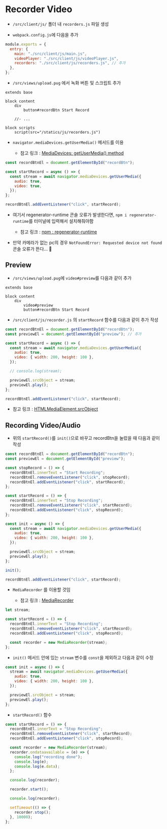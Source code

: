 # Recorder Video

- `/src/client/js/` 폴더 내 `recorders.js` 파일 생성

- `webpack.config.js`에 다음을 추가

```js
module.exports = {
  entry: {
    main: "./src/client/js/main.js",
    videoPlayer: "./src/client/js/videoPlayer.js",
    recorders: "./src/client/js/recorders.js", // 추가
  },
};
```

- `/src/views/upload.pug` 에서 녹화 버튼 및 스크립트 추가

```pug
extends base

block content
	div
		button#recordBtn Start Record

    //- ...

block scripts
	script(src="/statics/js/recorders.js")

```

- `navigator.mediaDevices.getUserMedia()` 메서드를 이용

  - 참고 링크 : [MediaDevices: getUserMedia() method](https://developer.mozilla.org/en-US/docs/Web/API/MediaDevices/getUserMedia)

```javascript
const recordBtnEl = document.getElementById("recordBtn");

const startRecord = async () => {
  const stream = await navigator.mediaDevices.getUserMedia({
    audio: true,
    video: true,
  });
};

recordBtnEl.addEventListener("click", startRecord);
```

- 여기서 regenerator-runtime 콘솔 오류가 발생한다면, `npm i regenerator-runtime`를 터미널에 입력해서 설치해줘야함

  - 참고 링크 : [npm : regenerator-runtime](https://www.npmjs.com/package/regenerator-runtime)

- 만약 카메라가 없는 pc의 경우 `NotFoundError: Requested device not found` 콘솔 오류가 뜬다... 🥲

## Preview

- `/src/views/upload.pug`에 `video#preview`를 다음과 같이 추가

```pug
extends base

block content
	div
		video#preview
		button#recordBtn Start Record
```

- `/src/client/js/recorder.js` 의 `startRecord` 함수를 다음과 같이 추가 작성

```javascript
const recordBtnEl = document.getElementById("recordBtn");
const previewEl = document.getElementById("preview"); // 추가

const startRecord = async () => {
  const stream = await navigator.mediaDevices.getUserMedia({
    audio: true,
    video: { width: 200, height: 100 },
  });

  // console.log(stream);

  previewEl.srcObject = stream;
  previewEl.play();
};

recordBtnEl.addEventListener("click", startRecord);
```

- 참고 링크 : [HTMLMediaElement.srcObject](https://developer.mozilla.org/en-US/docs/Web/API/HTMLMediaElement/srcObject)

## Recording Video/Audio

- 위의 `startRecord()`를 `init()`으로 바꾸고 recordBtn을 눌렀을 때 다음과 같이 작성

```javascript
const recordBtnEl = document.getElementById("recordBtn");
const previewEl = document.getElementById("preview");

const stopRecord = () => {
  recordBtnEl.innerText = "Start Recording";
  recordBtnEl.removeEventListener("click", stopRecord);
  recordBtnEl.addEventListener("click", startRecord);
};

const startRecord = () => {
  recordBtnEl.innerText = "Stop Recording";
  recordBtnEl.removeEventListener("click", startRecord);
  recordBtnEl.addEventListener("click", stopRecord);
};

const init = async () => {
  const stream = await navigator.mediaDevices.getUserMedia({
    audio: true,
    video: { width: 200, height: 100 },
  });

  previewEl.srcObject = stream;
  previewEl.play();
};

init();

recordBtnEl.addEventListener("click", startRecord);
```

- `MediaRecorder` 를 이용할 것임

  - 참고 링크 : [MediaRecorder](https://developer.mozilla.org/en-US/docs/Web/API/MediaRecorder)

```javascript
let stream;

const startRecord = () => {
  recordBtnEl.innerText = "Stop Recording";
  recordBtnEl.removeEventListener("click", startRecord);
  recordBtnEl.addEventListener("click", stopRecord);

  const recorder = new MediaRecorder(stream);
};
```

- `init()` 메서드 안에 있는 `stream` 변수를 `const`을 제외하고 다음과 같이 수정

```javascript
const init = async () => {
  stream = await navigator.mediaDevices.getUserMedia({
    audio: true,
    video: { width: 200, height: 100 },
  });

  previewEl.srcObject = stream;
  previewEl.play();
};
```

- `startRecord()` 함수

```javascript
const startRecord = () => {
  recordBtnEl.innerText = "Stop Recording";
  recordBtnEl.removeEventListener("click", startRecord);
  recordBtnEl.addEventListener("click", stopRecord);

  const recorder = new MediaRecorder(stream);
  recorder.ondataavailable = (e) => {
    console.log("recording done");
    console.log(e);
    console.log(e.data);
  };

  console.log(recorder);

  recorder.start();

  console.log(recorder);

  setTimeout(() => {
    recorder.stop();
  }, 10000);
};
```
